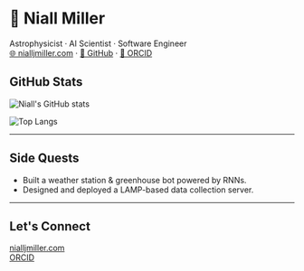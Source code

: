 # 👤 Niall Miller

Astrophysicist · AI Scientist · Software Engineer  
[🌐 nialljmiller.com](https://nialljmiller.com) · [🐙 GitHub](https://github.com/nialljmiller) · [🧪 ORCID](https://orcid.org/0000-0002-3780-0592)


## GitHub Stats

![Niall's GitHub stats](https://github-readme-stats.vercel.app/api?username=nialljmiller&show_icons=true&theme=tokyonight)

![Top Langs](https://github-readme-stats.vercel.app/api/top-langs/?username=nialljmiller&layout=compact&theme=tokyonight)

---

## Side Quests

- Built a weather station & greenhouse bot powered by RNNs.
- Designed and deployed a LAMP-based data collection server.

---

## Let's Connect

 [nialljmiller.com](https://nialljmiller.com)  
 [ORCID](https://orcid.org/0000-0002-3780-0592)
